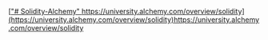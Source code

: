 [["# Solidity-Alchemy" 
](https://university.alchemy.com/overview/solidity)https://university.alchemy.com/overview/solidity](https://university.alchemy.com/overview/solidity)https://university.alchemy.com/overview/solidity
